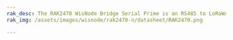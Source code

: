 ```yaml
---
rak_desc: The RAK2470 WisNode Bridge Serial Prime is an RS485 to LoRaWAN converter designed for outdoor industrial applications. The device relays RS485 data using the LoRaWAN network to wirelessly transmit to and from the end devices.
rak_img: /assets/images/wisnode/rak2470-n/datasheet/RAK2470.png

---
```


<rk-redirect to="/Product-Categories/WisNode/RAK2470/Overview/" />